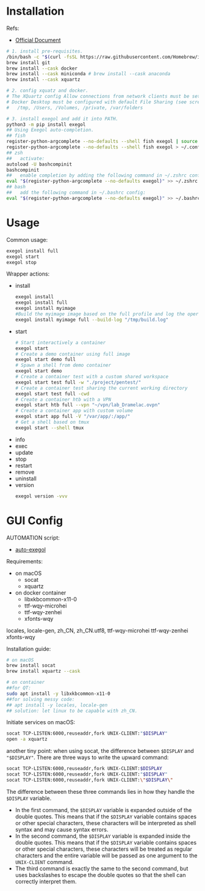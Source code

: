 # Installation

Refs:
- [Official Document](https://exegol.readthedocs.io/)

```bash
# 1. install pre-requisites.
/bin/bash -c "$(curl -fsSL https://raw.githubusercontent.com/Homebrew/install/HEAD/install.sh)"
brew install git
brew install --cask docker
brew install --cask miniconda # brew install --cask anaconda
brew install --cask xquartz

# 2. config xquatz and docker.
# The XQuartz config Allow connections from network clients must be set to true
# Docker Desktop must be configured with default File Sharing (see screenshot below)
#   /tmp, /Users, /Volumes, /private, /var/folders

# 3. install exegol and add it into PATH.
python3 -m pip install exegol
## Using Exegol auto-completion.
## fish
register-python-argcomplete --no-defaults --shell fish exegol | source
register-python-argcomplete --no-defaults --shell fish exegol > ~/.config/fish/completions/exegol.fish
## zsh
##   activate:
autoload -U bashcompinit
bashcompinit
##   enable completion by adding the following command in ~/.zshrc config:
eval "$(register-python-argcomplete --no-defaults exegol)" >> ~/.zshrc
## bash
##   add the following command in ~/.bashrc config:
eval "$(register-python-argcomplete --no-defaults exegol)" >> ~/.bashrc
```

# Usage

Common usage:

```bash
exegol install full
exegol start
exegol stop
```

Wrapper actions:
- install
    ```bash
    exegol install
    exegol install full
    exegol install myimage
    #Build the myimage image based on the full profile and log the operation
    exegol install myimage full --build-log "/tmp/build.log"
    ```
- start
    ```bash
    # Start interactively a container
    exegol start
    # Create a demo container using full image
    exegol start demo full
    # Spawn a shell from demo container
    exegol start demo
    # Create a container test with a custom shared workspace
    exegol start test full -w "./project/pentest/"
    # Create a container test sharing the current working directory
    exegol start test full -cwd
    # Create a container htb with a VPN
    exegol start htb full --vpn "~/vpn/lab_Dramelac.ovpn"
    # Create a container app with custom volume
    exegol start app full -V "/var/app/:/app/"
    # Get a shell based on tmux
    exegol start --shell tmux
    ```
- info
- exec
- update
- stop
- restart
- remove
- uninstall
- version
    ```bash
    exegol version -vvv
    ```

# GUI Config

AUTOMATION script:

- [auto-exegol](https://github.com/zhsh9/auto-exegol)

Requirements:

- on macOS
  - socat
  - xquartz
- on docker container
  - libxkbcommon-x11-0
  - ttf-wqy-microhei
  - ttf-wqy-zenhei
  - xfonts-wqy

locales, locale-gen, zh_CN, zh_CN.utf8, ttf-wqy-microhei ttf-wqy-zenhei xfonts-wqy

Installation guide:

```bash
# on macOS
brew install socat
brew install xquartz --cask

# on container
##for QT:
sudo apt install -y libxkbcommon-x11-0
##for solving messy code:
## apt install -y locales, locale-gen
## solution: let linux to be capable with zh_CN.
```

Initiate services on macOS:

```bash
socat TCP-LISTEN:6000,reuseaddr,fork UNIX-CLIENT:"$DISPLAY"
open -a xquartz
```

another tiny point: when using socat, the difference between `$DISPLAY` and `"$DISPLAY"`. There are three ways to write the upward command:

```bash
socat TCP-LISTEN:6000,reuseaddr,fork UNIX-CLIENT:$DISPLAY
socat TCP-LISTEN:6000,reuseaddr,fork UNIX-CLIENT:"$DISPLAY"
socat TCP-LISTEN:6000,reuseaddr,fork UNIX-CLIENT:\"$DISPLAY\"
```

The difference between these three commands lies in how they handle the `$DISPLAY` variable.

- In the first command, the `$DISPLAY` variable is expanded outside of the double quotes. This means that if the `$DISPLAY` variable contains spaces or other special characters, these characters will be interpreted as shell syntax and may cause syntax errors.
- In the second command, the `$DISPLAY` variable is expanded inside the double quotes. This means that if the `$DISPLAY` variable contains spaces or other special characters, these characters will be treated as regular characters and the entire variable will be passed as one argument to the `UNIX-CLIENT` command.
- The third command is exactly the same to the second command, but uses backslashes to escape the double quotes so that the shell can correctly interpret them.